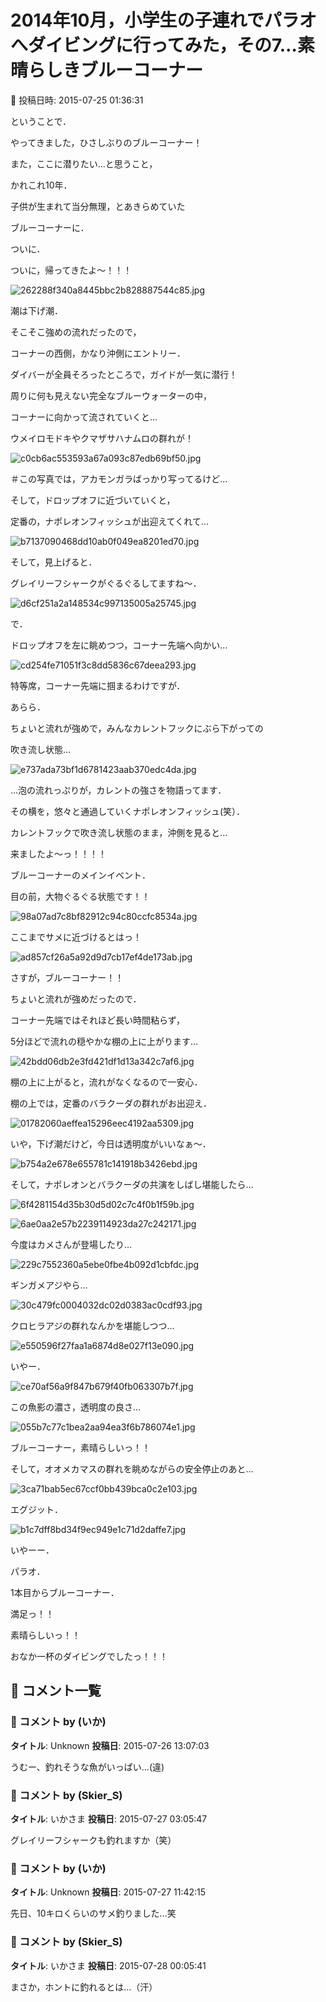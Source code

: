 # 2014年10月，小学生の子連れでパラオへダイビングに行ってみた，その7…素晴らしきブルーコーナー

📅 投稿日時: 2015-07-25 01:36:31

ということで．


やってきました，ひさしぶりのブルーコーナー！





また，ここに潜りたい…と思うこと，


かれこれ10年．


子供が生まれて当分無理，とあきらめていた


ブルーコーナーに．


ついに．


ついに，帰ってきたよ～！！！




![262288f340a8445bbc2b828887544c85.jpg](images/262288f340a8445bbc2b828887544c85.jpg)







潮は下げ潮．


そこそこ強めの流れだったので，


コーナーの西側，かなり沖側にエントリー．


ダイバーが全員そろったところで，ガイドが一気に潜行！





周りに何も見えない完全なブルーウォーターの中，


コーナーに向かって流されていくと…


ウメイロモドキやクマザサハナムロの群れが！




![c0cb6ac553593a67a093c87edb69bf50.jpg](images/c0cb6ac553593a67a093c87edb69bf50.jpg)




＃この写真では，アカモンガラばっかり写ってるけど…





そして，ドロップオフに近づいていくと，


定番の，ナポレオンフィッシュが出迎えてくれて…




![b7137090468dd10ab0f049ea8201ed70.jpg](images/b7137090468dd10ab0f049ea8201ed70.jpg)




そして，見上げると．


グレイリーフシャークがぐるぐるしてますね～．




![d6cf251a2a148534c997135005a25745.jpg](images/d6cf251a2a148534c997135005a25745.jpg)







で．


ドロップオフを左に眺めつつ，コーナー先端へ向かい…




![cd254fe71051f3c8dd5836c67deea293.jpg](images/cd254fe71051f3c8dd5836c67deea293.jpg)




特等席，コーナー先端に掴まるわけですが．


あらら．


ちょいと流れが強めで，みんなカレントフックにぶら下がっての


吹き流し状態…




![e737ada73bf1d6781423aab370edc4da.jpg](images/e737ada73bf1d6781423aab370edc4da.jpg)




…泡の流れっぷりが，カレントの強さを物語ってます．


その横を，悠々と通過していくナポレオンフィッシュ(笑）．





カレントフックで吹き流し状態のまま，沖側を見ると…


来ましたよ～っ！！！！


ブルーコーナーのメインイベント．


目の前，大物ぐるぐる状態です！！




![98a07ad7c8bf82912c94c80ccfc8534a.jpg](images/98a07ad7c8bf82912c94c80ccfc8534a.jpg)




ここまでサメに近づけるとはっ！




![ad857cf26a5a92d9d7cb17ef4de173ab.jpg](images/ad857cf26a5a92d9d7cb17ef4de173ab.jpg)




さすが，ブルーコーナー！！





ちょいと流れが強めだったので．


コーナー先端ではそれほど長い時間粘らず，


5分ほどで流れの穏やかな棚の上に上がります…




![42bdd06db2e3fd421df1d13a342c7af6.jpg](images/42bdd06db2e3fd421df1d13a342c7af6.jpg)




棚の上に上がると，流れがなくなるので一安心．





棚の上では，定番のバラクーダの群れがお出迎え．




![01782060aeffea15296eec4192aa5309.jpg](images/01782060aeffea15296eec4192aa5309.jpg)




いや，下げ潮だけど，今日は透明度がいいなぁ～．




![b754a2e678e655781c141918b3426ebd.jpg](images/b754a2e678e655781c141918b3426ebd.jpg)




そして，ナポレオンとバラクーダの共演をしばし堪能したら…




![6f4281154d35b30d5d02c7c4f0b1f59b.jpg](images/6f4281154d35b30d5d02c7c4f0b1f59b.jpg)









![6ae0aa2e57b2239114923da27c242171.jpg](images/6ae0aa2e57b2239114923da27c242171.jpg)




今度はカメさんが登場したり…




![229c7552360a5ebe0fbe4b092d1cbfdc.jpg](images/229c7552360a5ebe0fbe4b092d1cbfdc.jpg)




ギンガメアジやら…




![30c479fc0004032dc02d0383ac0cdf93.jpg](images/30c479fc0004032dc02d0383ac0cdf93.jpg)




クロヒラアジの群れなんかを堪能しつつ…




![e550596f27faa1a6874d8e027f13e090.jpg](images/e550596f27faa1a6874d8e027f13e090.jpg)




いやー．




![ce70af56a9f847b679f40fb063307b7f.jpg](images/ce70af56a9f847b679f40fb063307b7f.jpg)




この魚影の濃さ，透明度の良さ…




![055b7c77c1bea2aa94ea3f6b786074e1.jpg](images/055b7c77c1bea2aa94ea3f6b786074e1.jpg)




ブルーコーナー，素晴らしいっ！！





そして，オオメカマスの群れを眺めながらの安全停止のあと…




![3ca71bab5ec67ccf0bb439bca0c2e103.jpg](images/3ca71bab5ec67ccf0bb439bca0c2e103.jpg)




エグジット．




![b1c7dff8bd34f9ec949e1c71d2daffe7.jpg](images/b1c7dff8bd34f9ec949e1c71d2daffe7.jpg)




いやーー．


パラオ．


1本目からブルーコーナー．


満足っ！！


素晴らしいっ！！





おなか一杯のダイビングでしたっ！！！

## 💬 コメント一覧

### 💬 コメント by (いか)
**タイトル**: Unknown
**投稿日**: 2015-07-26 13:07:03

うむー、釣れそうな魚がいっぱい…(違)

### 💬 コメント by (Skier_S)
**タイトル**: いかさま
**投稿日**: 2015-07-27 03:05:47

グレイリーフシャークも釣れますか（笑）

### 💬 コメント by (いか)
**タイトル**: Unknown
**投稿日**: 2015-07-27 11:42:15

先日、10キロくらいのサメ釣りました…笑

### 💬 コメント by (Skier_S)
**タイトル**: いかさま
**投稿日**: 2015-07-28 00:05:41

まさか，ホントに釣れるとは…（汗）

